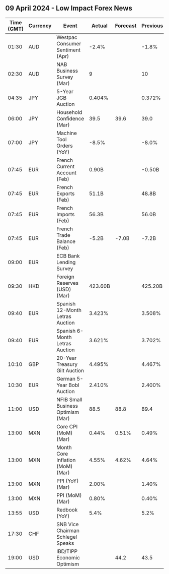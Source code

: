 ## 09 April 2024 - Low Impact Forex News

| Time (GMT) | Currency | Event | Actual | Forecast | Previous |
|------|----------|-------|--------|----------|----------|
| 01:30 | AUD | Westpac Consumer Sentiment (Apr) | -2.4% |  | -1.8% |
| 02:30 | AUD | NAB Business Survey (Mar) | 9 |  | 10 |
| 04:35 | JPY | 5-Year JGB Auction | 0.404% |  | 0.372% |
| 06:00 | JPY | Household Confidence (Mar) | 39.5 | 39.6 | 39.0 |
| 07:00 | JPY | Machine Tool Orders (YoY) | -8.5% |  | -8.0% |
| 07:45 | EUR | French Current Account (Feb) | 0.90B |  | -0.50B |
| 07:45 | EUR | French Exports (Feb) | 51.1B |  | 48.8B |
| 07:45 | EUR | French Imports (Feb) | 56.3B |  | 56.0B |
| 07:45 | EUR | French Trade Balance (Feb) | -5.2B | -7.0B | -7.2B |
| 09:00 | EUR | ECB Bank Lending Survey |  |  |  |
| 09:30 | HKD | Foreign Reserves (USD) (Mar) | 423.60B |  | 425.20B |
| 09:40 | EUR | Spanish 12-Month Letras Auction | 3.423% |  | 3.508% |
| 09:40 | EUR | Spanish 6-Month Letras Auction | 3.621% |  | 3.702% |
| 10:10 | GBP | 20-Year Treasury Gilt Auction | 4.495% |  | 4.467% |
| 10:30 | EUR | German 5-Year Bobl Auction | 2.410% |  | 2.400% |
| 11:00 | USD | NFIB Small Business Optimism (Mar) | 88.5 | 88.8 | 89.4 |
| 13:00 | MXN | Core CPI (MoM) (Mar) | 0.44% | 0.51% | 0.49% |
| 13:00 | MXN | Month Core Inflation (MoM) (Mar) | 4.55% | 4.62% | 4.64% |
| 13:00 | MXN | PPI (YoY) (Mar) | 2.00% |  | 1.40% |
| 13:00 | MXN | PPI (MoM) (Mar) | 0.80% |  | 0.40% |
| 13:55 | USD | Redbook (YoY) | 5.4% |  | 5.2% |
| 17:30 | CHF | SNB Vice Chairman Schlegel Speaks |  |  |  |
| 19:00 | USD | IBD/TIPP Economic Optimism |  | 44.2 | 43.5 |
